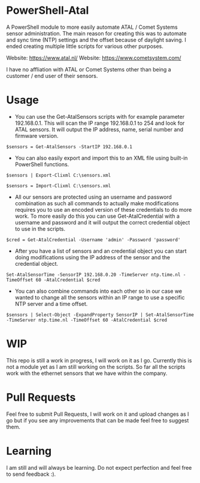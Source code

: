 # PowerShell-Atal
A PowerShell module to more easily automate ATAL / Comet Systems sensor administration. The main reason for creating this was to automate and sync time (NTP) settings and the offset because of daylight saving. I ended creating multiple little scripts for various other purposes. 

Website: https://www.atal.nl/
Website: https://www.cometsystem.com/

I have no affliation with ATAL or Comet Systems other than being a customer / end user of their sensors.

# Usage
* You can use the Get-AtalSensors scripts with for example parameter 192.168.0.1. This will scan the IP range 192.168.0.1 to 254 and look for ATAL sensors. It will output the IP address, name, serial number and firmware version. 

`$sensors = Get-AtalSensors -StartIP 192.168.0.1`

* You can also easily export and import this to an XML file using built-in PowerShell functions. 

`$sensors | Export-Clixml C:\sensors.xml`

`$sensors = Import-Clixml C:\sensors.xml`

* All our sensors are protected using an username and password combination as such all commands to actually make modifications requires you to use an encoded version of these credentials to do more work. To more easily do this you can use Get-AtalCredential with a username and password and it will output the correct credential object to use in the scripts.  

`$cred = Get-AtalCredential -Username 'admin' -Password 'password'`

* After you have a list of sensors and an credential object you can start doing modifications using the IP address of the sensor and the credential object.

`Set-AtalSensorTime -SensorIP 192.168.0.20 -TimeServer ntp.time.nl -TimeOffset 60 -AtalCredential $cred`

* You can also combine commands into each other so in our case we wanted to change all the sensors within an IP range to use a specific NTP server and a time offset.

`$sensors | Select-Object -ExpandProperty SensorIP | Set-AtalSensorTime -TimeServer ntp.time.nl -TimeOffset 60 -AtalCredential $cred`

# WIP
This repo is still a work in progress, I will work on it as I go. Currently this is not a module yet as I am still working on the scripts. So far all the scripts work with the ethernet sensors that we have within the company. 

# Pull Requests
Feel free to submit Pull Requests, I will work on it and upload changes as I go but if you see any improvements that can be made feel free to suggest them.

# Learning
I am still and will always be learning. Do not expect perfection and feel free to send feedback :). 
